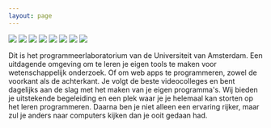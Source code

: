 ```yaml
---
layout: page
---
```


<div class="gallery">
    <img src="assets/home/1473105619734.jpeg">
    <img src="assets/home/1473184425537.jpeg">
    <img src="assets/home/1473105649692.jpeg">
    <img src="assets/home/1473105670137.jpeg">
    <img src="assets/home/1473106363754.jpeg">
    <img src="assets/home/1473107232414.jpeg">
    <img src="assets/home/1473107265474.jpeg">
    <img src="assets/home/1473184273949.jpeg">
</div>

Dit is het programmeerlaboratorium van de Universiteit van Amsterdam. Een uitdagende omgeving om te leren je eigen tools te maken voor wetenschappelijk onderzoek. Of om web apps te programmeren, zowel de voorkant als de achterkant. Je volgt de beste videocolleges en bent dagelijks aan de slag met het maken van je eigen programma's. Wij bieden je uitstekende begeleiding en een plek waar je je helemaal kan storten op het leren programmeren. Daarna ben je niet alleen een ervaring rijker, maar zul je anders naar computers kijken dan je ooit gedaan had.
